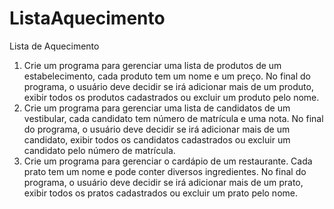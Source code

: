 # ListaAquecimento
Lista de Aquecimento

1. Crie um programa para gerenciar uma lista de produtos de um estabelecimento, cada produto tem um nome e um preço. No final do programa, o usuário deve decidir se irá adicionar mais de um produto, exibir todos os produtos cadastrados ou excluir um produto pelo nome.
2. Crie um programa para gerenciar uma lista de candidatos de um vestibular, cada candidato tem número de matrícula e uma nota. No final do programa, o usuário deve decidir se irá adicionar mais de um candidato, exibir todos os candidatos cadastrados ou excluir um candidato pelo número de matrícula.
3. Crie um programa para gerenciar o cardápio de um restaurante. Cada prato tem um nome e pode conter diversos ingredientes. No final do programa, o usuário deve decidir se irá adicionar mais de um prato, exibir todos os pratos cadastrados ou excluir um prato pelo nome. 
